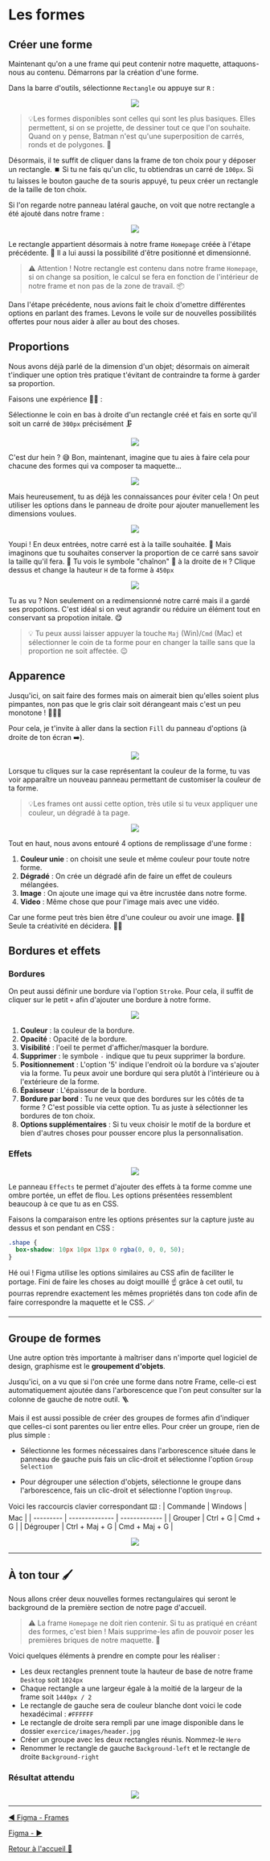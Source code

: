 # Les formes

## Créer une forme

Maintenant qu'on a une frame qui peut contenir notre maquette, attaquons-nous au contenu. Démarrons par la création d'une forme.

Dans la barre d'outils, sélectionne `Rectangle` ou appuye sur `R` :

<p align="center">
    <img src="../assets/06-figma-formes/barre-outils-rectangle.png"/>
</p>

> 💡Les formes disponibles sont celles qui sont les plus basiques. Elles permettent, si on se projette, de dessiner tout ce que l'on souhaite. Quand on y pense, Batman n'est qu'une superposition de carrés, ronds et de polygones. 🦇

Désormais, il te suffit de cliquer dans la frame de ton choix pour y déposer un rectangle. ⏹️ Si tu ne fais qu'un clic, tu obtiendras un carré de `100px`. Si tu laisses le bouton gauche de ta souris appuyé, tu peux créer un rectangle de la taille de ton choix.

Si l'on regarde notre panneau latéral gauche, on voit que notre rectangle a été ajouté dans notre frame :

<p align="center">
    <img src="../assets/06-figma-formes/arborescence-rectangle.gif"/>
</p>

Le rectangle appartient désormais à notre frame `Homepage` créée à l'étape précédente. 🎉 Il a lui aussi la possibilité d'être positionné et dimensionné.

> ⚠️ Attention ! Notre rectangle est contenu dans notre frame `Homepage`, si on change sa position, le calcul se fera en fonction de l'intérieur de notre frame et non pas de la zone de travail. 📦

Dans l'étape précédente, nous avions fait le choix d'omettre différentes options en parlant des frames. Levons le voile sur de nouvelles possibilités offertes pour nous aider à aller au bout des choses.

## Proportions

Nous avons déjà parlé de la dimension d'un objet; désormais on aimerait t'indiquer une option très pratique t'évitant de contraindre ta forme à garder sa proportion.

Faisons une expérience 🥼🧪 :

Sélectionne le coin en bas à droite d'un rectangle créé et fais en sorte qu'il soit un carré de `300px` précisément 🗜️

<p align="center">
    <img src="../assets/06-figma-formes/fail-carre-main-libre.gif"/>
</p>

C'est dur hein ? 😅 Bon, maintenant, imagine que tu aies à faire cela pour chacune des formes qui va composer ta maquette...

<p align="center">
    <img src="https://media.giphy.com/media/v1.Y2lkPTc5MGI3NjExcXcwYWV5aWM1YjFkOXlmZXFscjlwdXY3ZGJ6dXM3eW43dDA5Y214MSZlcD12MV9pbnRlcm5hbF9naWZfYnlfaWQmY3Q9Zw/mDFpdL1UxdVZRBN2V4/giphy.gif"/>
</p>

Mais heureusement, tu as déjà les connaissances pour éviter cela ! On peut utiliser les options dans le panneau de droite pour ajouter manuellement les dimensions voulues.

<p align="center">
    <img src="../assets/06-figma-formes/resize-square.gif"/>
</p>

Youpi ! En deux entrées, notre carré est à la taille souhaitée. 🎉 Mais imaginons que tu souhaites conserver la proportion de ce carré sans savoir la taille qu'il fera. 🥲 Tu vois le symbole "chaînon" 🔗 à la droite de `H` ? Clique dessus et change la hauteur `H` de ta forme à `450px`

<p align="center">
    <img src="../assets/06-figma-formes/square-proportion.gif"/>
</p>

Tu as vu ? Non seulement on a redimensionné notre carré mais il a gardé ses propotions. C'est idéal si on veut agrandir ou réduire un élément tout en conservant sa propotion initale. 😋

> 💡 Tu peux aussi laisser appuyer la touche `Maj` (Win)/`Cmd` (Mac) et sélectionner le coin de ta forme pour en changer la taille sans que la proportion ne soit affectée. 😉

## Apparence

Jusqu'ici, on sait faire des formes mais on aimerait bien qu'elles soient plus pimpantes, non pas que le gris clair soit dérangeant mais c'est un peu monotone ! 🎨👩‍🎨

Pour cela, je t'invite à aller dans la section `Fill` du panneau d'options (à droite de ton écran ➡️).

<p align="center">
    <img src="../assets/06-figma-formes/square-fill.png"/>
</p>

Lorsque tu cliques sur la case représentant la couleur de la forme, tu vas voir apparaître un nouveau panneau permettant de customiser la couleur de ta forme.

> 💡Les frames ont aussi cette option, très utile si tu veux appliquer une couleur, un dégradé à ta page.

<p align="center">
    <img src="../assets/06-figma-formes/fill-panel.png"/>
</p>

Tout en haut, nous avons entouré 4 options de remplissage d'une forme :

1. **Couleur unie** : on choisit une seule et même couleur pour toute notre forme.
2. **Dégradé** : On crée un dégradé afin de faire un effet de couleurs mélangées.
3. **Image** : On ajoute une image qui va être incrustée dans notre forme.
4. **Video** : Même chose que pour l'image mais avec une vidéo.

Car une forme peut très bien être d'une couleur ou avoir une image. 🤷‍♀️ Seule ta créativité en décidera. 🧑‍🎨

## Bordures et effets

### Bordures

On peut aussi définir une bordure via l'option `Stroke`. Pour cela, il suffit de cliquer sur le petit `+` afin d'ajouter une bordure à notre forme.

<p align="center">
    <img src="../assets/06-figma-formes/square-stroke.png"/>
</p>

1. **Couleur** : la couleur de la bordure.
2. **Opacité** : Opacité de la bordure.
3. **Visibilité** : l'oeil te permet d'afficher/masquer la bordure.
4. **Supprimer** : le symbole `-` indique que tu peux supprimer la bordure.
5. **Positionnement** : L'option '5' indique l'endroit où la bordure va s'ajouter via la forme. Tu peux avoir une bordure qui sera plutôt à l'intérieure ou à l'extérieure de la forme.
6. **Épaisseur** : L'épaisseur de la bordure.
7. **Bordure par bord** : Tu ne veux que des bordures sur les côtés de ta forme ? C'est possible via cette option. Tu as juste à sélectionner les bordures de ton choix.
8. **Options supplémentaires** : Si tu veux choisir le motif de la bordure et bien d'autres choses pour pousser encore plus la personnalisation.

### Effets

<p align="center">
    <img src="../assets/06-figma-formes/square-effect.png"/>
</p>

Le panneau `Effects` te permet d'ajouter des effets à ta forme comme une ombre portée, un effet de flou. Les options présentées ressemblent beaucoup à ce que tu as en CSS.

Faisons la comparaison entre les options présentes sur la capture juste au dessus et son pendant en CSS :

```css
.shape {
  box-shadow: 10px 10px 13px 0 rgba(0, 0, 0, 50);
}
```

Hé oui ! Figma utilise les options similaires au CSS afin de faciliter le portage. Fini de faire les choses au doigt mouillé ☝️ grâce à cet outil, tu pourras reprendre exactement les mêmes propriétés dans ton code afin de faire correspondre la maquette et le CSS. 🪄

---

## Groupe de formes

Une autre option très importante à maîtriser dans n'importe quel logiciel de design, graphisme est le **groupement d'objets**.

Jusqu'ici, on a vu que si l'on crée une forme dans notre Frame, celle-ci est automatiquement ajoutée dans l'arborescence que l'on peut consulter sur la colonne de gauche de notre outil. 🪜

Mais il est aussi possible de créer des groupes de formes afin d'indiquer que celles-ci sont parentes ou lier entre elles. Pour créer un groupe, rien de plus simple :

- Sélectionne les formes nécessaires dans l'arborescence située dans le panneau de gauche puis fais un clic-droit et sélectionne l'option `Group Selection`

- Pour dégrouper une sélection d'objets, sélectionne le groupe dans l'arborescence, fais un clic-droit et sélectionne l'option `Ungroup`.

Voici les raccourcis clavier correspondant ⌨️ :
| Commande | Windows | Mac |
| --------- | -------------- | ------------- |
| Grouper | Ctrl + G | Cmd + G |
| Dégrouper | Ctrl + Maj + G | Cmd + Maj + G |

<p align="center">
    <img src="../assets/06-figma-formes/group-ungroup.gif"/>
</p>

---

## À ton tour 🖌️

Nous allons créer deux nouvelles formes rectangulaires qui seront le background de la première section de notre page d'accueil.

> ⚠️ La frame `Homepage` ne doit rien contenir. Si tu as pratiqué en créant des formes, c'est bien ! Mais supprime-les afin de pouvoir poser les premières briques de notre maquette. 🙏

Voici quelques éléments à prendre en compte pour les réaliser :

- Les deux rectangles prennent toute la hauteur de base de notre frame `Desktop` soit `1024px`
- Chaque rectangle a une largeur égale à la moitié de la largeur de la frame soit `1440px / 2`
- Le rectangle de gauche sera de couleur blanche dont voici le code hexadécimal : `#FFFFFF`
- Le rectangle de droite sera rempli par une image disponible dans le dossier `exercice/images/header.jpg`
- Créer un groupe avec les deux rectangles réunis. Nommez-le `Hero`
- Renommer le rectangle de gauche `Background-left` et le rectangle de droite `Background-right`

### Résultat attendu

<p align="center">
    <img src="../assets/06-figma-formes/result.webp"/>
</p>

---

[◀️ Figma - Frames](./05-figma-frames.md)

[Figma - ▶️]()

[Retour à l'accueil 📍](../README.md)
